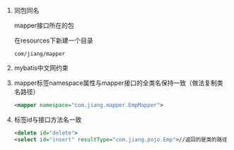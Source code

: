 1. 同包同名

   mapper接口所在的包

   在resources下新建一个目录

   ```
   com/jiang/mapper
   ```

2. mybatis中文网约束

3. mapper标签namespace属性与mapper接口的全类名保持一致（做法复制类名路径）

   ```xml
   <mapper namespace="com.jiang.mapper.EmpMapper">
   ```

4. 标签id与接口方法名一致

   ```xml
   <delete id="delete">
   <select id="insert" resultType="com.jiang.pojo.Emp">//返回的是类的路径
   ```

   